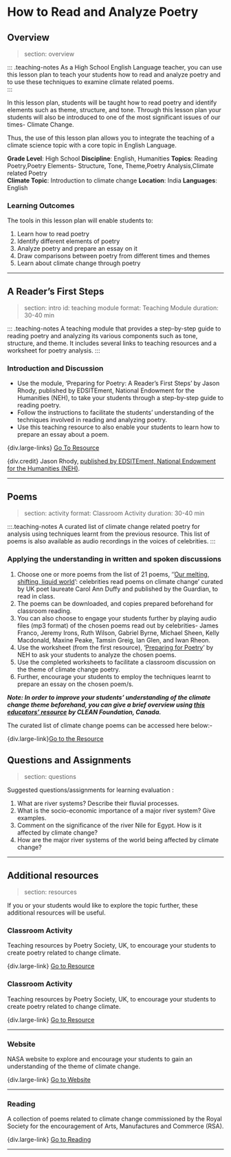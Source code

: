 # How to Read and Analyze Poetry

## Overview
> section: overview

::: .teaching-notes
As a High School English Language teacher, you can use this lesson plan to teach your students how to read and analyze poetry and to use these techniques to examine climate related poems.  
:::

In this lesson plan, students will be taught how to read poetry and identify elements such as theme, structure, and tone. Through this lesson plan your students will also be introduced to one of the most significant issues of our times- Climate Change.

Thus, the use of this lesson plan allows you to integrate the teaching of a climate science topic with a core topic in English Language.

__Grade Level__: High School
__Discipline__: English, Humanities 
__Topics__: Reading Poetry,Poetry Elements- Structure, Tone, Theme,Poetry Analysis,Climate related Poetry  
__Climate Topic__: Introduction to climate change
__Location__: India
__Languages__: English  

### Learning Outcomes

The tools in this lesson plan will enable students to:

1. Learn how to read poetry
2. Identify different elements of poetry
3. Analyze poetry and prepare an essay on it
4. Draw comparisons between poetry from different times and themes
5. Learn about climate change through poetry

---

## A Reader’s First Steps
> section: intro
> id: teaching module
> format: Teaching Module
> duration: 30-40 min

::: .teaching-notes
A teaching module that provides a step-by-step guide to reading poetry and analyzing its various components such as tone, structure, and theme. It includes several links to teaching resources and a worksheet for poetry analysis.
:::

### Introduction and Discussion

* Use the module, ‘Preparing for Poetry: A Reader’s First Steps’ by Jason Rhody, published by EDSITEment, National Endowment for the Humanities (NEH), to take your students through a step-by-step guide to reading poetry.
* Follow the instructions to facilitate the students’ understanding of the techniques involved in reading and analyzing poetry.
* Use this teaching resource to also enable your students to learn how to prepare an essay about a poem.

{div.large-links} [Go To Resource](https://edsitement.neh.gov/lesson-plans/preparing-poetry-readers-first-steps)

{div.credit}  Jason Rhody, [published by EDSITEment, National Endowment for the Humanities (NEH)](https://edsitement.neh.gov/).

---

## Poems
> section: activity
> format: Classroom Activity
> duration: 30-40 min 

:::.teaching-notes
A curated list of climate change related poetry for analysis using techniques learnt from the previous resource. This list of poems is also available as audio recordings in the voices of celebrities.
:::

### Applying the understanding in written and spoken discussions

1. Choose one or more poems from the list of 21 poems, ‘’[Our melting, shifting, liquid world](https://www.theguardian.com/environment/ng-interactive/2015/nov/20/our-melting-shifting-liquid-world-celebrities-read-poems-on-climate-change)’: celebrities read poems on climate change’ curated by UK poet laureate Carol Ann Duffy and published by the Guardian, to read in class.
2. The poems can be downloaded, and copies prepared beforehand for classroom reading.
3. You can also choose to engage your students further by playing audio files (mp3 format) of the chosen poems read out by celebrities- James Franco, Jeremy Irons, Ruth Wilson, Gabriel Byrne, Michael Sheen, Kelly Macdonald, Maxine Peake, Tamsin Greig, Ian Glen, and Iwan Rheon.
4. Use the worksheet (from the first resource), ‘[Preparing for Poetry](https://edsitement.neh.gov/sites/default/files/2018-08/Preparing%20for%20Poetry_Reading%20a%20Poem%20Worksheet.pdf)’ by NEH to ask your students to analyze the chosen poems.
4. Use the completed worksheets to facilitate a classroom discussion on the theme of climate change poetry.
5. Further, encourage your students to employ the techniques learnt to prepare an essay on the chosen poem/s.

***Note: In order to improve your students’ understanding of the climate change theme beforehand, you can give a brief overview using [this educators’ resource](https://clean.ns.ca/programs/youth-engagement/talking-climate-change-with-kids/climate-change-background-info/parler-des-changements-climatiques-avec-les-enfants/) by CLEAN Foundation, Canada.***

The curated list of climate change poems can be accessed here below:-

{div.large-link}[Go to the Resource](https://www.theguardian.com/environment/ng-interactive/2015/nov/20/our-melting-shifting-liquid-world-celebrities-read-poems-on-climate-change)

## Questions and Assignments
> section: questions

Suggested questions/assignments for learning evaluation :

1. What are river systems? Describe their fluvial processes.
2. What is the socio-economic importance of a major river system? Give examples.
3. Comment on the significance of the river Nile for Egypt. How is it affected by climate change?
4. How are the major river systems of the world being affected by climate change?

---

## Additional resources
> section: resources

If you or your students would like to explore the topic further, these additional resources will be useful.

### Classroom Activity

Teaching resources by Poetry Society, UK, to encourage your students to create poetry related to change climate.     

{div.large-link} [Go to Resource](http://poetryclass.poetrysociety.org.uk/wp-content/uploads/2015/09/Tackling-climate-change-Karen-McCarthy-Woolf.pdf)

### Classroom Activity

Teaching resources by Poetry Society, UK, to encourage your students to create poetry related to change climate.

{div.large-link} [Go to Resource](http://poetryclass.poetrysociety.org.uk/wp-content/uploads/2015/09/Vanishing-Acts-Poetry-and-Climate-Change-Helen-Mort-2.pdf)

<hr>

### Website

NASA website to explore and encourage your students to gain an understanding of the theme of climate change.  

{div.large-link} [Go to Website](https://climate.nasa.gov/)

<hr>

### Reading

A collection of poems related to climate change commissioned by the Royal Society for the encouragement of Arts, Manufactures and Commerce (RSA). 

{div.large-link} [Go to Reading](https://www.thersa.org/globalassets/pdfs/events/climate-change-poetry-anthology.pdf)

---